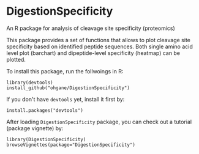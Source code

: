 # DigestionSpecificity

An R package for analysis of cleavage site specificity (proteomics)

This package provides a set of functions that allows to plot cleavage site specificity based on identified peptide sequences. Both single amino acid level plot (barchart) and dipeptide-level specificity (heatmap) can be plotted.

To install this package, run the follwoings in R:

    library(devtools)
    install_github("ohgane/DigestionSpecificity")

If you don't have `devtools` yet, install it first by:

    install.packages("devtools")

After loading `DigestionSpecificity` package, you can check out a tutorial (package vignette) by:

    library(DigestionSpecificity)
    browseVignettes(package="DigestionSpecificity")
